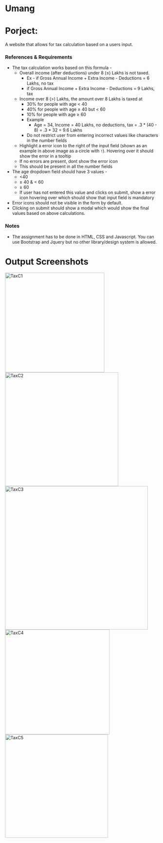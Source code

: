 # Umang
# Porject:
 A website that allows for tax calculation based on a users input.
### References & Requirements

- The tax calculation works based on this formula -
    - Overall income (after deductions) under 8 (≤) Lakhs is not taxed.
        - Ex - if Gross Annual Income + Extra Income - Deductions =  6 Lakhs, no tax
        - if Gross Annual Income + Extra Income - Deductions =  9 Lakhs, tax
    - Income over 8 (>) Lakhs, the amount over 8 Lakhs is taxed at
        - 30% for people with age < 40
        - 40% for people with age ≥ 40 but < 60
        - 10% for people with age ≥ 60
        - Example
            - Age = 34, Income = 40 Lakhs, no deductions, tax = .3 * (40 - 8) = .3 * 32 = 9.6 Lakhs
      - Do not restrict user from entering incorrect values like characters in the number fields
    - Highlight a error icon to the right of the input field (shown as an example in above image as a circle with `!`). Hovering over it should show the error in a tooltip
    - If no errors are present, dont show the error icon
    - This should be present in all the number fields
- The age dropdown field should have 3 values -
    - <40
    - ≥ 40 & < 60
    - ≥ 60
    - If user has not entered this value and clicks on submit, show a error icon hovering over which should show that input field is mandatory
- Error icons should not be visible in the form by default.
- Clicking on submit should show a modal which would show the final values based on above calculations.

### Notes

- The assignment has to be done in HTML, CSS and Javascript. You can use Bootstrap and Jquery but no other library/design system is allowed.

# Output Screenshots

<img width="326" alt="TaxC1" src="https://github.com/umangsharma5411/Umang/assets/166703900/ce3967e2-d81f-4707-aee4-7ff234a727d0">



<img width="372" alt="TaxC2" src="https://github.com/umangsharma5411/Umang/assets/166703900/a8029243-1ae0-414d-8e70-87985137d1c5">



<img width="469" alt="TaxC3" src="https://github.com/umangsharma5411/Umang/assets/166703900/5011c128-c91e-4a71-b6b4-355c48567bd4">




<img width="343" alt="TaxC4" src="https://github.com/umangsharma5411/Umang/assets/166703900/c70f1c20-95d8-4087-be1b-e310c6c7f7b8">


<img width="338" alt="TaxC5" src="https://github.com/umangsharma5411/Umang/assets/166703900/36b82c94-11eb-45af-9d20-cfeccaf55c93">

